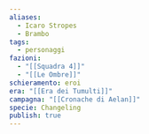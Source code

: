 ```yaml
---
aliases:
  - Icaro Stropes
  - Brambo
tags:
  - personaggi
fazioni:
  - "[[Squadra 4]]"
  - "[[Le Ombre]]"
schieramento: eroi
era: "[[Era dei Tumulti]]"
campagna: "[[Cronache di Aelan]]"
specie: Changeling
publish: true
---
```

